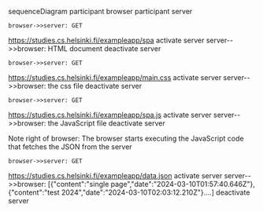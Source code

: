 sequenceDiagram
    participant browser
    participant server
    
    browser->>server: GET
https://studies.cs.helsinki.fi/exampleapp/spa
    activate server
    server-->>browser: HTML document
    deactivate server

    browser->>server: GET
https://studies.cs.helsinki.fi/exampleapp/main.css
    activate server
    server-->>browser: the css file
    deactivate server

    browser->>server: GET 
https://studies.cs.helsinki.fi/exampleapp/spa.js
    activate server
    server-->>browser: the JavaScript file
    deactivate server

Note right of browser: The browser starts executing the JavaScript code that fetches the JSON from the server
    
    browser->>server: GET 
https://studies.cs.helsinki.fi/exampleapp/data.json 
    activate server
    server-->>browser: [{"content":"single page","date":"2024-03-10T01:57:40.646Z"},{"content":"test 2024","date":"2024-03-10T02:03:12.210Z"}....]
    deactivate server